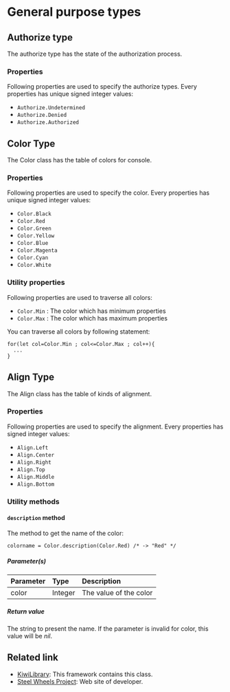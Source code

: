 # General purpose types

## Authorize type
The authorize type has the state of the authorization process.
### Properties
Following properties are used to specify the authorize types.
Every properties has unique signed integer values:
* `Authorize.Undetermined`
* `Authorize.Denied`
* `Authorize.Authorized`

## Color Type
The Color class has the table of colors for console.
### Properties
Following properties are used to specify the color. Every properties has unique signed integer values:
* `Color.Black`
* `Color.Red`
* `Color.Green`
* `Color.Yellow`
* `Color.Blue`
* `Color.Magenta`
* `Color.Cyan`
* `Color.White`

### Utility properties
Following properties are used to traverse all colors:
* `Color.Min` : The color which has minimum properties
* `Color.Max` : The color which has maximum properties

You can traverse all colors by following statement:
````
for(let col=Color.Min ; col<=Color.Max ; col++){
  ...
}
````

## Align Type
The Align class has the table of kinds of alignment.
### Properties
Following properties are used to specify the alignment. Every properties has signed integer values:
* `Align.Left`
* `Align.Center`
* `Align.Right`
* `Align.Top`
* `Align.Middle`
* `Align.Bottom`

### Utility methods
#### `description` method
The method to get the name of the color:
````
colorname = Color.description(Color.Red) /* -> "Red" */
````
##### Parameter(s)
|Parameter    |Type    |Description                    |
|:---         |:---    |:---                           |
|color        |Integer |The value of the color         |

##### Return value
The string to present the name. If the parameter is invalid for color, this value will be *nil*.

## Related link
* [KiwiLibrary](https://github.com/steelwheels/KiwiScript/blob/master/KiwiLibrary/Document/README.md): This framework contains this class.
* [Steel Wheels Project](http://steelwheels.github.io): Web site of developer.
